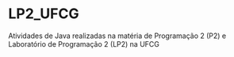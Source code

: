# LP2_UFCG
Atividades de Java realizadas na matéria de Programação 2 (P2) e Laboratório de Programação 2 (LP2) na UFCG
